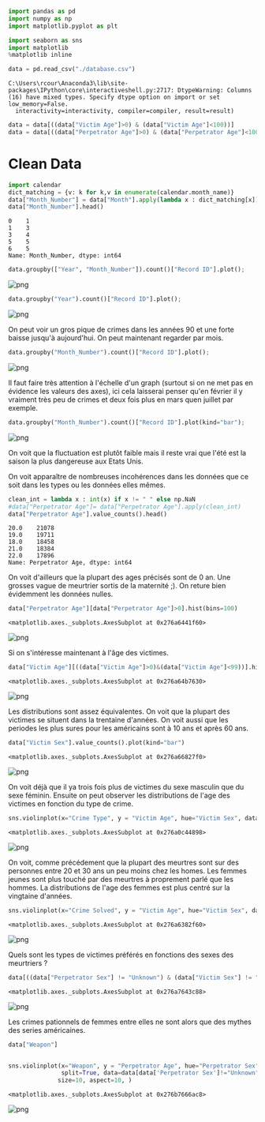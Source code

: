 

```python
import pandas as pd
import numpy as np
import matplotlib.pyplot as plt

import seaborn as sns
import matplotlib
%matplotlib inline
```


```python
data = pd.read_csv("./database.csv")
```

    C:\Users\rcour\Anaconda3\lib\site-packages\IPython\core\interactiveshell.py:2717: DtypeWarning: Columns (16) have mixed types. Specify dtype option on import or set low_memory=False.
      interactivity=interactivity, compiler=compiler, result=result)
    


```python
data = data[((data["Victim Age"]>0) & (data["Victim Age"]<100))]
data = data[((data["Perpetrator Age"]>0) & (data["Perpetrator Age"]<100))]
```

# Clean Data 


```python
import calendar 
dict_matching = {v: k for k,v in enumerate(calendar.month_name)}
data["Month_Number"] = data["Month"].apply(lambda x : dict_matching[x])
data["Month_Number"].head()
```




    0    1
    1    3
    3    4
    5    5
    6    5
    Name: Month_Number, dtype: int64




```python
data.groupby(["Year", "Month_Number"]).count()["Record ID"].plot();
```


![png](output_5_0.png)



```python
data.groupby("Year").count()["Record ID"].plot();
```


![png](output_6_0.png)


On peut voir un gros pique de crimes dans les années 90 et une forte baisse jusqu'à aujourd'hui. On peut maintenant regarder par mois. 


```python
data.groupby("Month_Number").count()["Record ID"].plot();
```


![png](output_8_0.png)


Il faut faire très attention à l'échelle d'un graph (surtout si on ne met pas en évidence les valeurs des axes),  ici cela laisserai penser qu'en février il y vraiment très peu de crimes et deux fois plus en mars quen juillet par exemple. 


```python
data.groupby("Month_Number").count()["Record ID"].plot(kind="bar");
```


![png](output_10_0.png)


On voit que la fluctuation est plutôt faible mais il reste vrai que l'été est la saison la plus dangereuse aux Etats Unis.  

On voit apparaître de nombreuses incohérences dans les données que ce soit dans les types ou les données elles mêmes. 


```python
clean_int = lambda x : int(x) if x != " " else np.NaN
#data["Perpetrator Age"]= data["Perpetrator Age"].apply(clean_int)
data["Perpetrator Age"].value_counts().head()
```




    20.0    21078
    19.0    19711
    18.0    18458
    21.0    18384
    22.0    17896
    Name: Perpetrator Age, dtype: int64



On voit d'ailleurs que la plupart  des ages précisés sont de 0 an. Une grosses vague de meurtrier sortis de la maternité ;). On reture bien évidemment les données nulles. 


```python
data["Perpetrator Age"][data["Perpetrator Age"]>0].hist(bins=100)
```




    <matplotlib.axes._subplots.AxesSubplot at 0x276a6441f60>




![png](output_14_1.png)


Si on s'intéresse maintenant à l'âge des victimes. 


```python
data["Victim Age"][((data["Victim Age"]>0)&(data["Victim Age"]<99))].hist(bins=100)
```




    <matplotlib.axes._subplots.AxesSubplot at 0x276a64b7630>




![png](output_16_1.png)


Les distributions sont assez équivalentes. On voit que la plupart des victimes se situent dans la trentaine d'années. On voit aussi que les periodes les plus sures pour les américains sont à 10 ans et après 60 ans. 


```python
data["Victim Sex"].value_counts().plot(kind="bar")
```




    <matplotlib.axes._subplots.AxesSubplot at 0x276a66827f0>




![png](output_18_1.png)


On voit déjà que il ya trois fois plus de victimes du sexe masculin que du sexe féminin. Ensuite on peut observer les distributions de l'age des victimes en fonction du type de crime. 


```python
sns.violinplot(x="Crime Type", y = "Victim Age", hue="Victim Sex", data=data[data["Victim Sex"]!= "Unknown"], split=True)
```




    <matplotlib.axes._subplots.AxesSubplot at 0x276a0c44898>




![png](output_20_1.png)


On voit, comme précédement que la plupart des meurtres sont sur des personnes entre 20 et 30 ans un peu moins chez les homes. Les femmes jeunes sont plus touché par des meurtres à proprement parlé que les hommes. La distributions de l'age des femmes est plus centré sur la vingtaine d'années. 


```python
sns.violinplot(x="Crime Solved", y = "Victim Age", hue="Victim Sex", data=data[data["Victim Sex"]!= "Unknown"], split=True)
```




    <matplotlib.axes._subplots.AxesSubplot at 0x276a6382f60>




![png](output_22_1.png)


Quels sont les types de victimes préférés en fonctions des sexes des meurtriers ?


```python
data[((data["Perpetrator Sex"] != "Unknown") & (data["Victim Sex"] != "Unknown"))].groupby(["Perpetrator Sex", "Victim Sex"]).count()["Record ID"].plot(kind="bar")
```




    <matplotlib.axes._subplots.AxesSubplot at 0x276a7643c88>




![png](output_24_1.png)


Les crimes pationnels de femmes entre elles ne sont alors que des mythes des series américaines.


```python
data["Weapon"]
```


```python

```


```python
sns.violinplot(x="Weapon", y = "Perpetrator Age", hue="Perpetrator Sex", 
               split=True, data=data[data['Perpetrator Sex']!="Unknown"],
              size=10, aspect=10, )
```




    <matplotlib.axes._subplots.AxesSubplot at 0x276b7666ac8>




![png](output_28_1.png)

